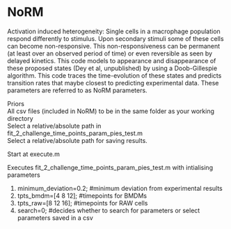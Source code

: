 # NoRM
Activation induced heterogeneity: Single cells in a macrophage population respond differently to stimulus. Upon secondary stimuli some of these cells can become non-responsive.
This non-responsiveness can be permanent (at least over an observed period of time) or even reversible as seen by delayed kinetics. This code models to appearance and disappearance of these proposed states (Dey et al, unpublished) by using a Doob-Gillespie algorithm. This code traces the time-evolution of these states and predicts transition rates that maybe closest to predicting experimental data. These parameters are referred to as NoRM parameters.  

Priors  
All csv files (included in NoRM) to be in the same folder as your working directory  
Select a relative/absolute path in fit_2_challenge_time_points_param_pies_test.m  
Select a relative/absolute path for saving results.  


Start at execute.m  

Executes fit_2_challenge_time_points_param_pies_test.m with intialising parameters  

1. minimum_deviation=0.2; #minimum deviation from experimental results  
2. tpts_bmdm=[4 8 12]; #timepoints for BMDMs  
3. tpts_raw=[8 12 16]; #timepoints for RAW cells  
4. search=0; #decides whether to search for parameters or select parameters saved in a csv  

